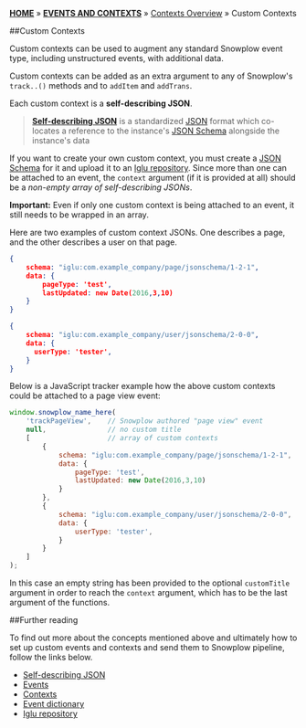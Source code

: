 [**HOME**](Home) » [**EVENTS AND CONTEXTS**](Events-and-Contexts) » [Contexts Overview](Contexts-overview) » Custom Contexts

##Custom Contexts

Custom contexts can be used to augment any standard Snowplow event type, including unstructured events, with additional data.

Custom contexts can be added as an extra argument to any of Snowplow's `track..()` methods and to `addItem` and `addTrans`.

Each custom context is a **self-describing JSON**.

> [**Self-describing JSON**](https://github.com/snowplow/iglu/wiki/Self-describing-JSONs) is a standardized [JSON](http://www.json.org/) format which co-locates a reference to the instance's [JSON Schema](http://json-schema.org/) alongside the instance's data

If you want to create your own custom context, you must create a [JSON Schema](http://json-schema.org/) for it and upload it to an [Iglu repository](Iglu-repository). Since more than one can be attached to an event, the `context` argument (if it is provided at all) should be a *non-empty array of self-describing JSONs*.

**Important:** Even if only one custom context is being attached to an event, it still needs to be wrapped in an array.

Here are two examples of custom context JSONs. One describes a page, and the other describes a user on that page.

```json
{
    schema: "iglu:com.example_company/page/jsonschema/1-2-1",
    data: {
        pageType: 'test',
        lastUpdated: new Date(2016,3,10)
    }
}
```

```json
{
    schema: "iglu:com.example_company/user/jsonschema/2-0-0",
    data: {
      userType: 'tester',
    }
}
```

Below is a JavaScript tracker example how the above custom contexts could be attached to a page view event:

```javascript
window.snowplow_name_here(
    'trackPageView',	// Snowplow authored "page view" event
    null, 				// no custom title
    [					// array of custom contexts
        {
            schema: "iglu:com.example_company/page/jsonschema/1-2-1",
            data: {
                pageType: 'test',
                lastUpdated: new Date(2016,3,10)
            }
        },
        {
            schema: "iglu:com.example_company/user/jsonschema/2-0-0",
            data: {
                userType: 'tester',
            }
        }
    ]
);
```

In this case an empty string has been provided to the optional `customTitle` argument in order to reach the `context` argument, which has to be the last argument of the functions.

##Further reading

To find out more about the concepts mentioned above and ultimately how to set up custom events and contexts and send them to Snowplow pipeline, follow the links below.

- [Self-describing JSON](http://snowplowanalytics.com/blog/2014/05/15/introducing-self-describing-jsons/)
- [Events](Events-overview)
- [Contexts](Contexts-overview)
- [Event dictionary](Event-dictionary)
- [Iglu repository](Iglu-repository)